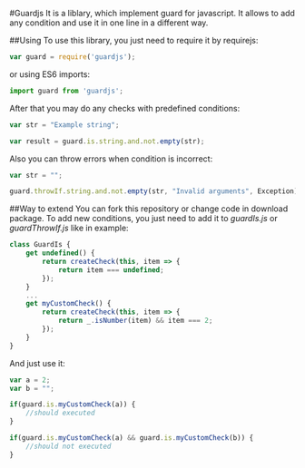 #Guardjs
It is a liblary, which implement guard for javascript. It allows to add any condition and use it in one line in a different way.

##Using
To use this library, you just need to require it by requirejs:

```javascript
var guard = require('guardjs');
```

or using ES6 imports:

```javascript
import guard from 'guardjs';
```

After that you may do any checks with predefined conditions:

```javascript
var str = "Example string";

var result = guard.is.string.and.not.empty(str);
```

Also you can throw errors when condition is incorrect:

```javascript
var str = "";

guard.throwIf.string.and.not.empty(str, "Invalid arguments", Exception);
```

##Way to extend
You can fork this repository or change code in download package. 
To add new conditions, you just need to add it to *guardIs.js* or *guardThrowIf.js* like in example:

```javascript
class GuardIs {
    get undefined() {
        return createCheck(this, item => {
            return item === undefined;
        });
    }
    ...
    get myCustomCheck() {
        return createCheck(this, item => {
            return _.isNumber(item) && item === 2;
        });
    }
}
```
And just use it:

```javascript
var a = 2;
var b = "";

if(guard.is.myCustomCheck(a)) {
    //should executed
}

if(guard.is.myCustomCheck(a) && guard.is.myCustomCheck(b)) {
    //should not executed
}
```